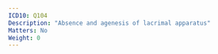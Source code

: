 ```yaml
---
ICD10: Q104
Description: "Absence and agenesis of lacrimal apparatus"
Matters: No
Weight: 0
---
```

